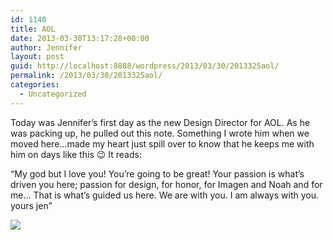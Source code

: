 ```yaml
---
id: 1140
title: AOL
date: 2013-03-30T13:17:28+00:00
author: Jennifer
layout: post
guid: http://localhost:8888/wordpress/2013/03/30/2013325aol/
permalink: /2013/03/30/2013325aol/
categories:
  - Uncategorized
---
```

Today was Jennifer&#8217;s first day as the new Design Director for AOL. As he was packing up, he pulled out this note. Something I wrote him when we moved here&#8230;made my heart just spill over to know that he keeps me with him on days like this 😉 It reads:

&#8220;My god but I love you! You&#8217;re going to be great! Your passion is what&#8217;s driven you here; passion for design, for honor, for Imagen and Noah and for me&#8230; That is what&#8217;s guided us here. We are with you. I am always with you. yours jen&#8221; &nbsp;

![](http://static1.squarespace.com/static/50db6bb3e4b015296cd43789/50dfa5b1e4b0dc6320e0b5ea/51507d13e4b0910b24425152/1364229396439/iphone-20130325122753-0.jpg)